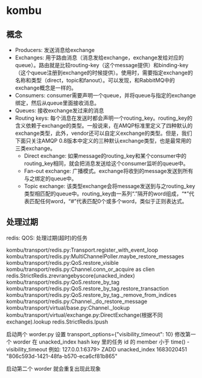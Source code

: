 # kombu

## 概念
- Producers: 发送消息给exchange
- Exchanges: 用于路由消息（消息发给exchange，exchange发给对应的queue）。路由就是比较routing-key（这个message提供）和binding-key（这个queue注册到exchange的时候提供）。使用时，需要指定exchange的名称和类型（direct，topic和fanout）。可以发现，和RabbitMQ中的exchange概念是一样的。
- Consumers: consumer需要声明一个queue，并将queue与指定的exchange绑定，然后从queue里面接收消息。
- Queues: 接收exchange发过来的消息
- Routing keys: 每个消息在发送时都会声明一个routing_key。routing_key的含义依赖于exchange的类型。一般说来，在AMQP标准里定义了四种默认的exchange类型，此外，vendor还可以自定义exchange的类型。但是，我们下面只关注AMQP 0.8版本中定义的三种默认exchange类型，也是最常用的三类exchange。
    - Direct exchange: 如果message的routing_key和某个consumer中的routing_key相同，就会把消息发送给这个consumer监听的queue中。
    - Fan-out exchange: 广播模式。exchange将收到的message发送到所有与之绑定的queue中。
    - Topic exchange: 该类型exchange会将message发送到与之routing_key类型相匹配的queue中。routing_key由一系列“.”隔开的word组成，“*”代表匹配任何word，“#”代表匹配0个或多个word，类似于正则表达式。


## 处理过期
redis:
    QOS:
处理过期(超时)的任务


kombu/transport/redis.py:Transport.register_with_event_loop
    kombu/transport/redis.py:MultiChannelPoller.maybe_restore_messages
        kombu/transport/redis.py:QoS.restore_visible
            kombu/transport/redis.py:Channel.conn_or_acquire as clien
                redis.StrictRedis.zrevrangebyscore(unacked_index)
                kombu/transport/redis.py:QoS.restore_by_tag
                    kombu/transport/redis.py:QoS.restore_by_tag.restore_transaction
                        kombu/transport/redis.py:QoS.restore_by_tag._remove_from_indices
                        kombu/transport/redis.py:Channel._do_restore_message
                            kombu/transport/virtual/base.py:Channel._lookup
                                kombu/transport/virtual/exchange.py:DirectExchange(根据不同 exchange).lookup
                            redis.StrictRedis.lpush


启动两个 worder.py
设置 transport_options={"visibility_timeout": 10}
修改第一个 worder 在 unacked_index hash key 里的任务 id 的 member 小于 time() - visibility_timeout
例如:
127.0.0.1:6379> ZADD unacked_index  1683020451 "806c593d-1421-48fa-b570-eca6cf81b865"

启动第二个 worder 就会重复出现此现象
